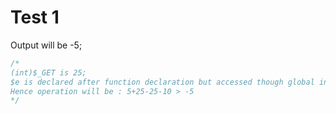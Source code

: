 # Test 1

Output will be -5;

```php
/*
(int)$_GET is 25;
$e is declared after function declaration but accessed though global in the function call;
Hence operation will be : 5+25-25-10 > -5
*/
```
